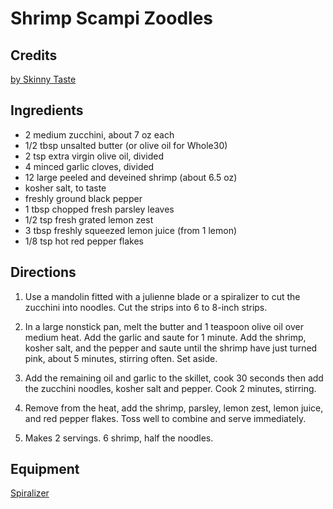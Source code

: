 # Shrimp Scampi Zoodles

## Credits

[by Skinny Taste](https://www.skinnytaste.com/shrimp-scampi-zoodles-for-two/ "https://www.skinnytaste.com/shrimp-scampi-zoodles-for-two/")

## Ingredients

- 2 medium zucchini, about 7 oz each
- 1/2 tbsp unsalted butter (or olive oil for Whole30)
- 2 tsp extra virgin olive oil, divided
- 4 minced garlic cloves, divided
- 12 large peeled and deveined shrimp (about 6.5 oz)
- kosher salt, to taste
- freshly ground black pepper
- 1 tbsp chopped fresh parsley leaves
- 1/2 tsp fresh grated lemon zest
- 3 tbsp freshly squeezed lemon juice (from 1 lemon)
- 1/8 tsp hot red pepper flakes

## Directions

1. Use a mandolin fitted with a julienne blade or a spiralizer to cut the
   zucchini into noodles. Cut the strips into 6 to 8-inch strips.

2. In a large nonstick pan, melt the butter and 1 teaspoon olive oil over
   medium heat. Add the garlic and saute for 1 minute. Add the shrimp, kosher
   salt, and the pepper and saute until the shrimp have just turned pink, about
   5 minutes, stirring often. Set aside.

3. Add the remaining oil and garlic to the skillet, cook 30 seconds then add
   the zucchini noodles, kosher salt and pepper. Cook 2 minutes, stirring.

4. Remove from the heat, add the shrimp, parsley, lemon zest, lemon juice, and
   red pepper flakes. Toss well to combine and serve immediately.

5. Makes 2 servings. 6 shrimp, half the noodles.

## Equipment
[Spiralizer](https://smile.amazon.com/Inspiralizer-Official-vegetable-spiralizer-Inspiralized/dp/B01BE77QL8 "https://smile.amazon.com/Inspiralizer-Official-vegetable-spiralizer-Inspiralized/dp/B01BE77QL8")
